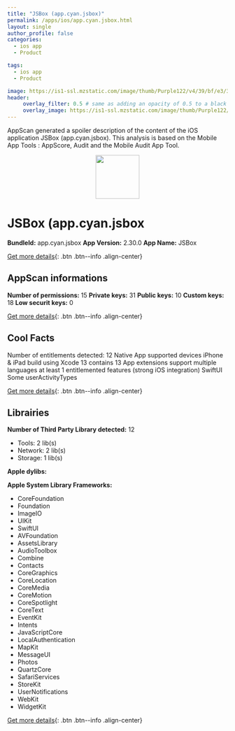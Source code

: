 ```yaml
---
title: "JSBox (app.cyan.jsbox)"
permalink: /apps/ios/app.cyan.jsbox.html
layout: single
author_profile: false
categories: 
  - ios app 
  - Product 

tags: 
  - ios app 
  - Product 

image: https://is1-ssl.mzstatic.com/image/thumb/Purple122/v4/39/bf/e3/39bfe323-194e-c347-7c9f-1e70ab3b469b/AppIcon-0-1x_U007emarketing-0-6-0-85-220.png/512x512bb.jpg
header: 
     overlay_filter: 0.5 # same as adding an opacity of 0.5 to a black background
     overlay_image: https://is1-ssl.mzstatic.com/image/thumb/Purple122/v4/39/bf/e3/39bfe323-194e-c347-7c9f-1e70ab3b469b/AppIcon-0-1x_U007emarketing-0-6-0-85-220.png/512x512bb.jpg
---
```

AppScan generated a spoiler description of the content of the iOS application JSBox (app.cyan.jsbox). This analysis is based on the Mobile App Tools : AppScore, Audit and the Mobile Audit App Tool.

  
  
<div style="text-align: center;"><img src="https://is1-ssl.mzstatic.com/image/thumb/Purple122/v4/39/bf/e3/39bfe323-194e-c347-7c9f-1e70ab3b469b/AppIcon-0-1x_U007emarketing-0-6-0-85-220.png/512x512bb.jpg" width="100" height="100"></div>  
  
# JSBox (app.cyan.jsbox

**BundleId:** app.cyan.jsbox
**App Version:** 2.30.0
**App Name:** JSBox


[Get more details](/pricing.html){: .btn .btn--info .align-center}  
  
## AppScan informations 

**Number of permissions:** 15
**Private keys:** 31
**Public keys:** 10
**Custom keys:** 18
**Low securit keys:** 0
  
[Get more details](/pricing.html){: .btn .btn--info .align-center}

## Cool Facts

Number of entitlements detected: 12
Native App
supported devices iPhone & iPad
build using Xcode 13
contains 13 App extensions
support multiple languages
at least 1 entitlemented features (strong iOS integration)
SwiftUI
Some userActivityTypes
  
[Get more details](/pricing.html){: .btn .btn--info .align-center}

## Librairies 
**Number of Third Party Library detected:** 12
- Tools: 2 lib(s)
- Network: 2 lib(s)
- Storage: 1 lib(s)

**Apple dylibs:**


**Apple System Library Frameworks:**
- CoreFoundation
- Foundation
- ImageIO
- UIKit
- SwiftUI
- AVFoundation
- AssetsLibrary
- AudioToolbox
- Combine
- Contacts
- CoreGraphics
- CoreLocation
- CoreMedia
- CoreMotion
- CoreSpotlight
- CoreText
- EventKit
- Intents
- JavaScriptCore
- LocalAuthentication
- MapKit
- MessageUI
- Photos
- QuartzCore
- SafariServices
- StoreKit
- UserNotifications
- WebKit
- WidgetKit


  
[Get more details](/pricing.html){: .btn .btn--info .align-center}

